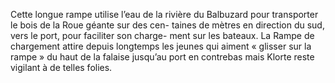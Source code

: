 Cette longue rampe utilise l’eau de la rivière du Balbuzard pour transporter le bois de la Roue géante sur des cen- taines de mètres en direction du sud, vers le port, pour faciliter son charge- ment sur les bateaux. La Rampe de chargement attire depuis longtemps les jeunes qui aiment « glisser sur la rampe » du haut de la falaise jusqu’au port en contrebas mais Klorte reste vigilant à de telles folies.